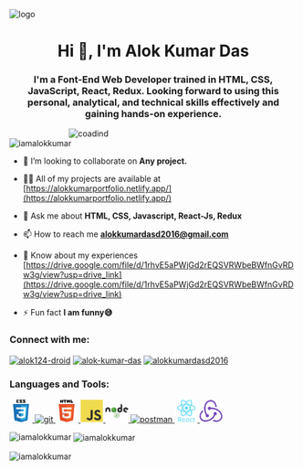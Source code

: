 ![logo](https://i.pinimg.com/originals/b2/83/11/b2831136a1912c98b1cad1b4eb9ab112.gif)
<h1 align="center">Hi 👋, I'm Alok Kumar Das</h1>
<h3 align="center">I'm a Font-End Web Developer trained in HTML, CSS, JavaScript,  React, Redux. Looking forward to using this personal, analytical, and technical skills effectively and gaining hands-on experience.</h3>

<img align="right" alt="coadind" width="400" src="https://media2.giphy.com/media/Y4ak9Ki2GZCbJxAnJD/giphy.gif?cid=ecf05e477yx0ousqko48kjqv14i5p35ubx91uq2m4wff2w7j&rid=giphy.gif&ct=g">

<p align="left"> <img src="https://komarev.com/ghpvc/?username=iamalokkumar&label=Profile%20views&color=0e75b6&style=flat" alt="iamalokkumar" /> </p>

- 👯 I’m looking to collaborate on **Any project.**

- 👨‍💻 All of my projects are available at [https://alokkumarportfolio.netlify.app/](https://alokkumarportfolio.netlify.app/)

- 💬 Ask me about **HTML, CSS, Javascript, React-Js, Redux**

- 📫 How to reach me **alokkumardasd2016@gmail.com**

- 📄 Know about my experiences [https://drive.google.com/file/d/1rhvE5aPWjGd2rEQSVRWbeBWfnGvRDw3g/view?usp=drive_link](https://drive.google.com/file/d/1rhvE5aPWjGd2rEQSVRWbeBWfnGvRDw3g/view?usp=drive_link)

- ⚡ Fun fact **I am funny😅**

<h3 align="left">Connect with me:</h3>
<p align="left">
<a href="https://codepen.io/alok124-droid" target="blank"><img align="center" src="https://raw.githubusercontent.com/rahuldkjain/github-profile-readme-generator/master/src/images/icons/Social/codepen.svg" alt="alok124-droid" height="30" width="40" /></a>
<a href="https://linkedin.com/in/alok-kumar-das" target="blank"><img align="center" src="https://raw.githubusercontent.com/rahuldkjain/github-profile-readme-generator/master/src/images/icons/Social/linked-in-alt.svg" alt="alok-kumar-das" height="30" width="40" /></a>
<a href="https://codesandbox.com/alokkumardasd2016" target="blank"><img align="center" src="https://raw.githubusercontent.com/rahuldkjain/github-profile-readme-generator/master/src/images/icons/Social/codesandbox.svg" alt="alokkumardasd2016" height="30" width="40" /></a>
</p>

<h3 align="left">Languages and Tools:</h3>
<p align="left"> <a href="https://www.w3schools.com/css/" target="_blank" rel="noreferrer"> <img src="https://raw.githubusercontent.com/devicons/devicon/master/icons/css3/css3-original-wordmark.svg" alt="css3" width="40" height="40"/> </a> <a href="https://git-scm.com/" target="_blank" rel="noreferrer"> <img src="https://www.vectorlogo.zone/logos/git-scm/git-scm-icon.svg" alt="git" width="40" height="40"/> </a> <a href="https://www.w3.org/html/" target="_blank" rel="noreferrer"> <img src="https://raw.githubusercontent.com/devicons/devicon/master/icons/html5/html5-original-wordmark.svg" alt="html5" width="40" height="40"/> </a> <a href="https://developer.mozilla.org/en-US/docs/Web/JavaScript" target="_blank" rel="noreferrer"> <img src="https://raw.githubusercontent.com/devicons/devicon/master/icons/javascript/javascript-original.svg" alt="javascript" width="40" height="40"/> </a> <a href="https://nodejs.org" target="_blank" rel="noreferrer"> <img src="https://raw.githubusercontent.com/devicons/devicon/master/icons/nodejs/nodejs-original-wordmark.svg" alt="nodejs" width="40" height="40"/> </a> <a href="https://postman.com" target="_blank" rel="noreferrer"> <img src="https://www.vectorlogo.zone/logos/getpostman/getpostman-icon.svg" alt="postman" width="40" height="40"/> </a> <a href="https://reactjs.org/" target="_blank" rel="noreferrer"> <img src="https://raw.githubusercontent.com/devicons/devicon/master/icons/react/react-original-wordmark.svg" alt="react" width="40" height="40"/> </a> <a href="https://redux.js.org" target="_blank" rel="noreferrer"> <img src="https://raw.githubusercontent.com/devicons/devicon/master/icons/redux/redux-original.svg" alt="redux" width="40" height="40"/> </a> </p>

<p><img align="left" src="https://github-readme-stats.vercel.app/api/top-langs?username=iamalokkumar&show_icons=true&locale=en&layout=compact" alt="iamalokkumar" /></p>

<p>&nbsp;<img align="center" src="https://github-readme-stats.vercel.app/api?username=iamalokkumar&show_icons=true&locale=en" alt="iamalokkumar" /></p>

<p><img align="center" src="https://github-readme-streak-stats.herokuapp.com/?user=iamalokkumar&" alt="iamalokkumar" /></p>
